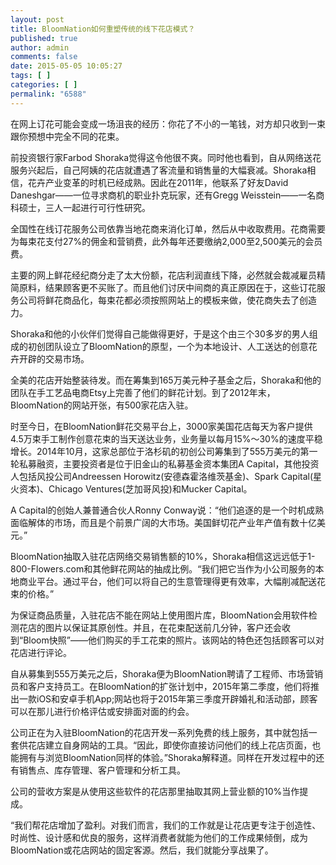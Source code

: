 ```yaml
---
layout: post
title: BloomNation如何重塑传统的线下花店模式？
published: true
author: admin
comments: false
date: 2015-05-05 10:05:27
tags: [ ]
categories: [ ]
permalink: "6588"
---
```

在网上订花可能会变成一场沮丧的经历：你花了不小的一笔钱，对方却只收到一束跟你预想中完全不同的花束。

前投资银行家Farbod Shoraka觉得这令他很不爽。同时他也看到，自从网络送花服务兴起后，自己阿姨的花店就遭遇了客流量和销售量的大幅衰减。Shoraka相信，花卉产业变革的时机已经成熟。因此在2011年，他联系了好友David Daneshgar——一位寻求商机的职业扑克玩家，还有Gregg Weisstein——一名商科硕士，三人一起进行可行性研究。

全国性在线订花服务公司依靠当地花商来消化订单，然后从中收取费用。花商需要为每束花支付27%的佣金和营销费，此外每年还要缴纳2,000至2,500美元的会员费。

主要的网上鲜花经纪商分走了太大份额，花店利润直线下降，必然就会裁减雇员精简原料，结果顾客更不买账了。而且他们讨厌中间商的真正原因在于，这些订花服务公司将鲜花商品化，每束花都必须按照网站上的模板来做，使花商失去了创造力。

Shoraka和他的小伙伴们觉得自己能做得更好，于是这个由三个30多岁的男人组成的初创团队设立了BloomNation的原型，一个为本地设计、人工送达的创意花卉开辟的交易市场。

全美的花店开始整装待发。而在筹集到165万美元种子基金之后，Shoraka和他的团队在手工艺品电商Etsy上完善了他们的鲜花计划。到了2012年末，BloomNation的网站开张，有500家花店入驻。

时至今日，在BloomNation鲜花交易平台上，3000家美国花店每天为客户提供4.5万束手工制作创意花束的当天送达业务，业务量以每月15%〜30%的速度平稳增长。2014年10月，这家总部位于洛杉矶的初创公司筹集到了555万美元的第一轮私募融资，主要投资者是位于旧金山的私募基金资本集团A Capital，其他投资人包括风投公司Andreessen Horowitz(安德森霍洛维茨基金)、Spark Capital(星火资本)、Chicago Ventures(芝加哥风投)和Mucker Capital。

A Capital的创始人兼普通合伙人Ronny Conway说：“他们追逐的是一个时机成熟面临解体的市场，而且是个前景广阔的大市场。美国鲜切花产业年产值有数十亿美元。”

BloomNation抽取入驻花店网络交易销售额的10%，Shoraka相信这远远低于1-800-Flowers.com和其他鲜花网站的抽成比例。“我们把它当作为小公司服务的本地商业平台。通过平台，他们可以将自己的生意管理得更有效率，大幅削减配送花束的价格。”

为保证商品质量，入驻花店不能在网站上使用图片库，BloomNation会用软件检测花店的图片以保证其原创性。并且，在花束配送前几分钟，客户还会收到“Bloom快照”——他们购买的手工花束的照片。该网站的特色还包括顾客可以对花店进行评论。

自从募集到555万美元之后，Shoraka便为BloomNation聘请了工程师、市场营销员和客户支持员工。在BloomNation的扩张计划中，2015年第二季度，他们将推出一款iOS和安卓手机App;网站也将于2015年第三季度开辟婚礼和活动部，顾客可以在那儿进行价格评估或安排面对面的约会。

公司正在为入驻BloomNation的花店开发一系列免费的线上服务，其中就包括一套供花店建立自身网站的工具。“因此，即使你直接访问他们的线上花店页面，也能拥有与浏览BloomNation同样的体验。”Shoraka解释道。同样在开发过程中的还有销售点、库存管理、客户管理和分析工具。

公司的营收方案是从使用这些软件的花店那里抽取其网上营业额的10%当作提成。

“我们帮花店增加了盈利。对我们而言，我们的工作就是让花店更专注于创造性、时尚性、设计感和优良的服务，这样消费者就能为他们的工作成果倾倒，成为BloomNation或花店网站的固定客源。然后，我们就能分享战果了。